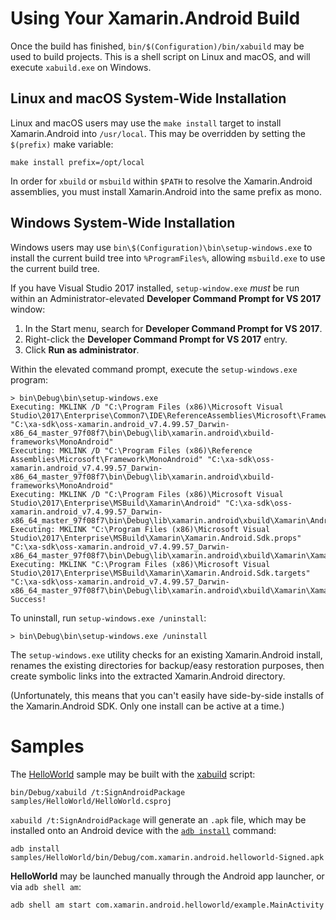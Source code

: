 # Using Your Xamarin.Android Build

Once the build has finished, `bin/$(Configuration)/bin/xabuild` may be
used to build projects. This is a shell script on Linux and macOS,
and will execute `xabuild.exe` on Windows.


## Linux and macOS System-Wide Installation

Linux and macOS users may use the `make install` target to install
Xamarin.Android into `/usr/local`. This may be overridden by setting
the `$(prefix)` make variable:

	make install prefix=/opt/local

In order for `xbuild` or `msbuild` within `$PATH` to resolve the
Xamarin.Android assemblies, you must install Xamarin.Android into the
same prefix as mono.


## Windows System-Wide Installation

Windows users may use `bin\$(Configuration)\bin\setup-windows.exe` to
install the current build tree into `%ProgramFiles%`, allowing
`msbuild.exe` to use the current build tree.

If you have Visual Studio 2017 installed, `setup-window.exe` *must* be run
within an Administrator-elevated **Developer Command Prompt for VS 2017**
window:

 1. In the Start menu, search for **Developer Command Prompt for VS 2017**.
 2. Right-click the **Developer Command Prompt for VS 2017** entry.
 3. Click **Run as administrator**.

Within the elevated command prompt, execute the `setup-windows.exe` program:

	> bin\Debug\bin\setup-windows.exe
	Executing: MKLINK /D "C:\Program Files (x86)\Microsoft Visual Studio\2017\Enterprise\Common7\IDE\ReferenceAssemblies\Microsoft\Framework\MonoAndroid" "C:\xa-sdk\oss-xamarin.android_v7.4.99.57_Darwin-x86_64_master_97f08f7\bin\Debug\lib\xamarin.android\xbuild-frameworks\MonoAndroid"
	Executing: MKLINK /D "C:\Program Files (x86)\Reference Assemblies\Microsoft\Framework\MonoAndroid" "C:\xa-sdk\oss-xamarin.android_v7.4.99.57_Darwin-x86_64_master_97f08f7\bin\Debug\lib\xamarin.android\xbuild-frameworks\MonoAndroid"
	Executing: MKLINK /D "C:\Program Files (x86)\Microsoft Visual Studio\2017\Enterprise\MSBuild\Xamarin\Android" "C:\xa-sdk\oss-xamarin.android_v7.4.99.57_Darwin-x86_64_master_97f08f7\bin\Debug\lib\xamarin.android\xbuild\Xamarin\Android"
	Executing: MKLINK "C:\Program Files (x86)\Microsoft Visual Studio\2017\Enterprise\MSBuild\Xamarin\Xamarin.Android.Sdk.props" "C:\xa-sdk\oss-xamarin.android_v7.4.99.57_Darwin-x86_64_master_97f08f7\bin\Debug\lib\xamarin.android\xbuild\Xamarin\Xamarin.Android.Sdk.props"
	Executing: MKLINK "C:\Program Files (x86)\Microsoft Visual Studio\2017\Enterprise\MSBuild\Xamarin\Xamarin.Android.Sdk.targets" "C:\xa-sdk\oss-xamarin.android_v7.4.99.57_Darwin-x86_64_master_97f08f7\bin\Debug\lib\xamarin.android\xbuild\Xamarin\Xamarin.Android.Sdk.targets"
	Success!

To uninstall, run `setup-windows.exe /uninstall`:

	> bin\Debug\bin\setup-windows.exe /uninstall

The `setup-windows.exe` utility checks for an existing Xamarin.Android install,
renames the existing directories for backup/easy restoration purposes, then
create symbolic links into the extracted Xamarin.Android directory.

(Unfortunately, this means that you can't easily have side-by-side installs
of the Xamarin.Android SDK. Only one install can be active at a time.)

# Samples

The [HelloWorld](samples/HelloWorld) sample may be built with the
[xabuild](tools/scripts/xabuild) script:

    bin/Debug/xabuild /t:SignAndroidPackage samples/HelloWorld/HelloWorld.csproj

`xabuild /t:SignAndroidPackage` will generate an `.apk` file, which may be
installed onto an Android device with the [`adb install`][adb-commands]
command:

[adb-commands]: http://developer.android.com/tools/help/adb.html#commandsummary

    adb install samples/HelloWorld/bin/Debug/com.xamarin.android.helloworld-Signed.apk

**HelloWorld** may be launched manually through the Android app launcher,
or via `adb shell am`:

    adb shell am start com.xamarin.android.helloworld/example.MainActivity

